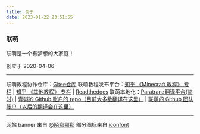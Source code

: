 ```yaml
---
title: 关于
date: 2023-01-22 23:51:55
---
```


### 联萌
联萌是一个有梦想的大家庭！

创立于 2020-04-06

---
联萌教程协作仓库：[Gitee仓库](https://gitee.com/Lianmoe/minecraft-community-tutorial)
联萌教程发布平台：[知乎 《Minecraft 教程》 专栏](https://www.zhihu.com/column/c_1234517495362920448) | [知乎 《其他教程》 专栏](https://www.zhihu.com/column/c_1569343502068150272) | [Readthedocs](https://tutorial.lianmoe.cn/)
联萌本地化：[Paratranz翻译平台(临时)](https://paratranz.cn/projects/5752) | [壹粥的 Github 账户的 repo（目前大多数翻译在这里）](https://github.com/Yizhouuu?tab=repositories) | [联萌的 Github 团队账户（以后的翻译会在这里）](https://github.com/orgs/Lianmoe/repositories)

---
网站 banner 来自 [@陌郗郗郗](https://space.bilibili.com/95667964/?spm_id_from=333.999.0.0)
部分图标来自 [iconfont](https://www.iconfont.cn/)